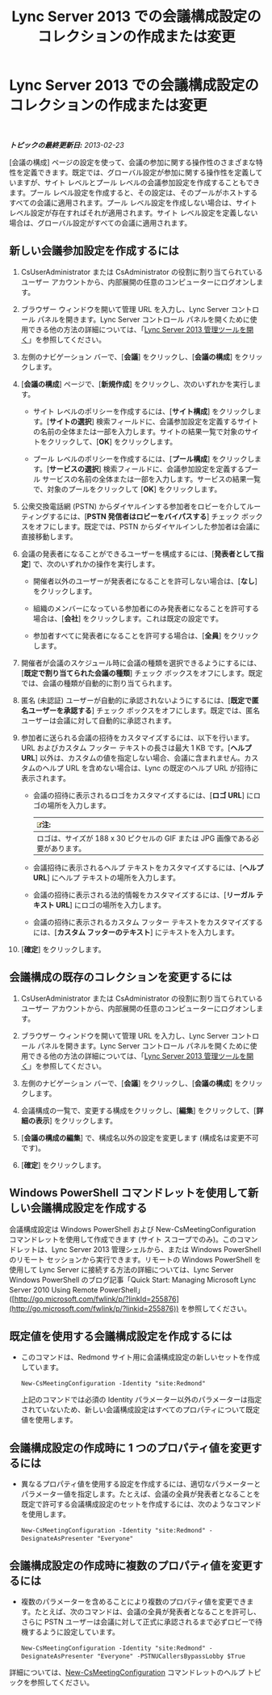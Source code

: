 ﻿---
title: Lync Server 2013 での会議構成設定のコレクションの作成または変更
TOCTitle: Lync Server 2013 での会議構成設定のコレクションの作成または変更
ms:assetid: ce6773c1-a0d5-4405-8e32-33a6f3a46a1a
ms:mtpsurl: https://technet.microsoft.com/ja-jp/library/JJ721889(v=OCS.15)
ms:contentKeyID: 49887150
ms.date: 05/19/2016
mtps_version: v=OCS.15
ms.translationtype: HT
---

# Lync Server 2013 での会議構成設定のコレクションの作成または変更

 

_**トピックの最終更新日:** 2013-02-23_

\[会議の構成\] ページの設定を使って、会議の参加に関する操作性のさまざまな特性を定義できます。既定では、グローバル設定が参加に関する操作性を定義していますが、サイト レベルとプール レベルの会議参加設定を作成することもできます。プール レベル設定を作成すると、その設定は、そのプールがホストするすべての会議に適用されます。プール レベル設定を作成しない場合は、サイト レベル設定が存在すればそれが適用されます。サイト レベル設定を定義しない場合は、グローバル設定がすべての会議に適用されます。

## 新しい会議参加設定を作成するには

1.  CsUserAdministrator または CsAdministrator の役割に割り当てられているユーザー アカウントから、内部展開の任意のコンピューターにログオンします。

2.  ブラウザー ウィンドウを開いて管理 URL を入力し、Lync Server コントロール パネルを開きます。Lync Server コントロール パネルを開くために使用できる他の方法の詳細については、「[Lync Server 2013 管理ツールを開く](lync-server-2013-open-lync-server-administrative-tools.md)」を参照してください。

3.  左側のナビゲーション バーで、\[**会議**\] をクリックし、\[**会議の構成**\] をクリックします。

4.  \[**会議の構成**\] ページで、\[**新規作成**\] をクリックし、次のいずれかを実行します。
    
      - サイト レベルのポリシーを作成するには、\[**サイト構成**\] をクリックします。\[**サイトの選択**\] 検索フィールドに、会議参加設定を定義するサイトの名前の全体または一部を入力します。サイトの結果一覧で対象のサイトをクリックして、\[**OK**\] をクリックします。
    
      - プール レベルのポリシーを作成するには、\[**プール構成**\] をクリックします。\[**サービスの選択**\] 検索フィールドに、会議参加設定を定義するプール サービスの名前の全体または一部を入力します。サービスの結果一覧で、対象のプールをクリックして \[**OK**\] をクリックします。

5.  公衆交換電話網 (PSTN) からダイヤルインする参加者をロビーを介してルーティングするには、\[**PSTN 発信者はロビーをバイパスする**\] チェック ボックスをオフにします。既定では、PSTN からダイヤルインした参加者は会議に直接移動します。

6.  会議の発表者になることができるユーザーを構成するには、\[**発表者として指定**\] で、次のいずれかの操作を実行します。
    
      - 開催者以外のユーザーが発表者になることを許可しない場合は、\[**なし**\] をクリックします。
    
      - 組織のメンバーになっている参加者にのみ発表者になることを許可する場合は、\[**会社**\] をクリックします。これは既定の設定です。
    
      - 参加者すべてに発表者になることを許可する場合は、\[**全員**\] をクリックします。

7.  開催者が会議のスケジュール時に会議の種類を選択できるようにするには、\[**既定で割り当てられた会議の種類**\] チェック ボックスをオフにします。既定では、会議の種類が自動的に割り当てられます。

8.  匿名 (未認証) ユーザーが自動的に承認されないようにするには、\[**既定で匿名ユーザーを承認する**\] チェック ボックスをオフにします。既定では、匿名ユーザーは会議に対して自動的に承認されます。

9.  参加者に送られる会議の招待をカスタマイズするには、以下を行います。URL およびカスタム フッター テキストの長さは最大 1 KB です。\[**ヘルプ URL**\] 以外は、カスタムの値を指定しない場合、会議に含まれません。カスタムのヘルプ URL を含めない場合は、Lync の既定のヘルプ URL が招待に表示されます。
    
      - 会議の招待に表示されるロゴをカスタマイズするには、\[**ロゴ URL**\] にロゴの場所を入力します。
        
        <table>
        <thead>
        <tr class="header">
        <th><img src="images/Gg412781.note(OCS.15).gif" title="note" alt="note" />注:</th>
        </tr>
        </thead>
        <tbody>
        <tr class="odd">
        <td>ロゴは、サイズが 188 x 30 ピクセルの GIF または JPG 画像である必要があります。</td>
        </tr>
        </tbody>
        </table>
    
      - 会議招待に表示されるヘルプ テキストをカスタマイズするには、\[**ヘルプ URL**\] にヘルプ テキストの場所を入力します。
    
      - 会議の招待に表示される法的情報をカスタマイズするには、\[**リーガル テキスト URL**\] にロゴの場所を入力します。
    
      - 会議の招待に表示されるカスタム フッター テキストをカスタマイズするには、\[**カスタム フッターのテキスト**\] にテキストを入力します。

10. \[**確定**\] をクリックします。

## 会議構成の既存のコレクションを変更するには

1.  CsUserAdministrator または CsAdministrator の役割に割り当てられているユーザー アカウントから、内部展開の任意のコンピューターにログオンします。

2.  ブラウザー ウィンドウを開いて管理 URL を入力し、Lync Server コントロール パネルを開きます。Lync Server コントロール パネルを開くために使用できる他の方法の詳細については、「[Lync Server 2013 管理ツールを開く](lync-server-2013-open-lync-server-administrative-tools.md)」を参照してください。

3.  左側のナビゲーション バーで、\[**会議**\] をクリックし、\[**会議の構成**\] をクリックします。

4.  会議構成の一覧で、変更する構成をクリックし、\[**編集**\] をクリックして、\[**詳細の表示**\] をクリックします。

5.  \[**会議の構成の編集**\] で、構成名以外の設定を変更します (構成名は変更不可です)。

6.  \[**確定**\] をクリックします。

## Windows PowerShell コマンドレットを使用して新しい会議構成設定を作成する

会議構成設定は Windows PowerShell および New-CsMeetingConfiguration コマンドレットを使用して作成できます (サイト スコープでのみ)。このコマンドレットは、Lync Server 2013 管理シェルから、または Windows PowerShell のリモート セッションから実行できます。リモートの Windows PowerShell を使用して Lync Server に接続する方法の詳細については、Lync Server Windows PowerShell のブログ記事「Quick Start: Managing Microsoft Lync Server 2010 Using Remote PowerShell」 ([http://go.microsoft.com/fwlink/p/?linkId=255876](http://go.microsoft.com/fwlink/p/?linkid=255876)) を参照してください。

## 既定値を使用する会議構成設定を作成するには

  - このコマンドは、Redmond サイト用に会議構成設定の新しいセットを作成しています。
    
        New-CsMeetingConfiguration -Identity "site:Redmond"
    
    上記のコマンドでは必須の Identity パラメーター以外のパラメーターは指定されていないため、新しい会議構成設定はすべてのプロパティについて既定値を使用します。

## 会議構成設定の作成時に 1 つのプロパティ値を変更するには

  - 異なるプロパティ値を使用する設定を作成するには、適切なパラメーターとパラメーター値を指定します。たとえば、会議の全員が発表者となることを既定で許可する会議構成設定のセットを作成するには、次のようなコマンドを使用します。
    
        New-CsMeetingConfiguration -Identity "site:Redmond" -DesignateAsPresenter "Everyone"

## 会議構成設定の作成時に複数のプロパティ値を変更するには

  - 複数のパラメーターを含めることにより複数のプロパティ値を変更できます。たとえば、次のコマンドは、会議の全員が発表者となることを許可し、さらに PSTN ユーザーは会議に対して正式に承認されるまで必ずロビーで待機するように設定しています。
    
        New-CsMeetingConfiguration -Identity "site:Redmond" -DesignateAsPresenter "Everyone" -PSTNUCallersBypassLobby $True

詳細については、[New-CsMeetingConfiguration](new-csmeetingconfiguration.md) コマンドレットのヘルプ トピックを参照してください。

